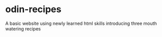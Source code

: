 # odin-recipes

A basic website using newly learned html skills introducing three mouth watering recipes
